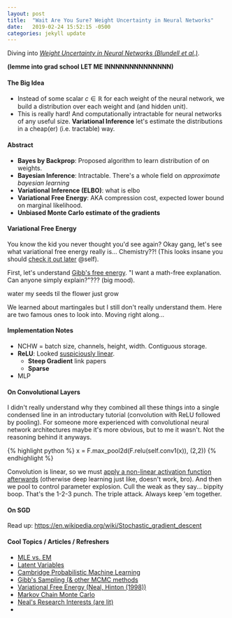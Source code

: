 ```yaml
---
layout: post
title:  "Wait Are You Sure? Weight Uncertainty in Neural Networks"
date:   2019-02-24 15:52:15 -0500
categories: jekyll update
---
```


<script type="text/x-mathjax-config">
  MathJax.Hub.Config({
    tex2jax: {
      inlineMath: [ ['$','$'], ["\\(","\\)"] ],
      processEscapes: true
    }
  });
</script>

<script type="text/javascript" async
  src="https://cdn.mathjax.org/mathjax/latest/MathJax.js?config=TeX-MML-AM_CHTML">
</script>

Diving into _<a href="http://proceedings.mlr.press/v37/blundell15.pdf">Weight Uncertainty in Neural Networks (Blundell et al.)</a>_.

**(lemme into grad school LET ME INNNNNNNNNNNNNN)**

#### The Big Idea
* Instead of some scalar $c \in \mathbb{R}$ for each weight of the neural network, we build a distribution over each weight and (and hidden unit).
* This is really hard! And computationally intractable for neural networks of any useful size. **Variational Inference** let's estimate the distributions in a cheap(er) (i.e. tractable) way.

#### Abstract
* **Bayes by Backprop**: Proposed algorithm to learn distribution of on weights.
* **Bayesian Inference**: Intractable. There's a whole field on *approximate bayesian learning*
* **Variational Inference (ELBO)**: what is elbo
* **Variational Free Energy**: AKA compression cost, expected lower bound on marginal likelihood. 
* **Unbiased Monte Carlo estimate of the gradients**

#### Variational Free Energy
You know the kid you never thought you'd see again? Okay gang, let's see what variational free energy really is... Chemistry??! (This looks insane you should <a href="https://slideplayer.com/slide/6553758/">check it out later</a> @self).

First, let's understand <a href="https://physics.stackexchange.com/questions/149493/gibbs-free-energy-intuition">Gibb's free energy</a>. "I want a math-free explanation. Can anyone simply explain?"??? (big mood).

water my seeds til the flower just grow

We learned about martingales but I still don't really understand them. Here are two famous ones to look into. Moving right along...

#### Implementation Notes
* NCHW = batch size, channels, height, width. Contiguous storage.
* **ReLU**: Looked <a href="https://datascience.stackexchange.com/questions/26475/why-is-relu-used-as-an-activation-function">suspiciously linear</a>.
	* **Steep Gradient**   link papers
	* **Sparse**
* MLP

#### On Convolutional Layers
I didn't really understand why they combined all these things into a single condensed line in an introductary tutorial (convolution with ReLU followed by pooling).
For someone more experienced with convolutional neural network architectures maybe it's more obvious, but to me it wasn't. Not the reasoning behind it anyways.

{% highlight python %}
x = F.max_pool2d(F.relu(self.conv1(x)), (2,2))
{% endhighlight %}

Convolution is linear, so we must <a href="nn&dl.com">apply a non-linear activation function afterwards</a> (otherwise deep learning just like, doesn't work, bro). And then we pool to control parameter explosion. Cull the weak as they say... bippity boop. That's the 1-2-3 punch. The triple attack. Always keep 'em together.


#### On SGD
Read up: https://en.wikipedia.org/wiki/Stochastic_gradient_descent

#### Cool Topics / Articles / Refreshers
* <a href="https://www.statisticshowto.datasciencecentral.com/em-algorithm-expectation-maximization/">MLE vs. EM</a>
* <a href="https://www.theanalysisfactor.com/what-is-a-latent-variable/">Latent Variables</a>
* <a href="http://mlg.eng.cam.ac.uk/teaching/4f13/1819/">Cambridge Probabilistic Machine Learning</a>
* <a href="">Gibb's Sampling (& other MCMC methods</a>
* <a href="http://www.cs.toronto.edu/~fritz/absps/emk.pdf">Variational Free Energy (Neal, Hinton (1998))</a>
* <a href="https://en.wikipedia.org/wiki/Markov_chain_Monte_Carlo">Markov Chain Monte Carlo</a>
* <a href="https://www.cs.toronto.edu/~radford/research.html">Neal's Research Interests (are lit)</a>
* <a href=""></a>

